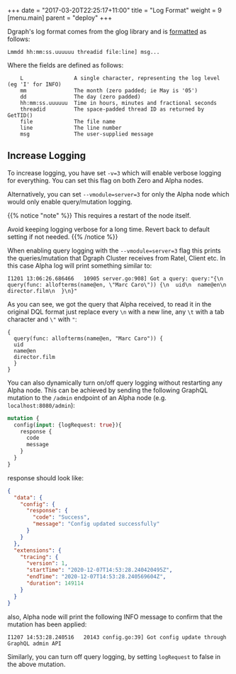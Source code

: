 +++
date = "2017-03-20T22:25:17+11:00"
title = "Log Format"
weight = 9
[menu.main]
    parent = "deploy"
+++

Dgraph's log format comes from the glog library and is [formatted](https://github.com/golang/glog/blob/23def4e6c14b4da8ac2ed8007337bc5eb5007998/glog.go#L523-L533) as follows:

```
Lmmdd hh:mm:ss.uuuuuu threadid file:line] msg...
```

Where the fields are defined as follows:

```
	L                A single character, representing the log level (eg 'I' for INFO)
	mm               The month (zero padded; ie May is '05')
	dd               The day (zero padded)
	hh:mm:ss.uuuuuu  Time in hours, minutes and fractional seconds
	threadid         The space-padded thread ID as returned by GetTID()
	file             The file name
	line             The line number
	msg              The user-supplied message
```

## Increase Logging

To increase logging, you have set `-v=3` which will enable verbose logging for everything. You can set this flag on both Zero and Alpha nodes.

Alternatively, you can set `--vmodule=server=3` for only the Alpha node which would only enable query/mutation logging.

{{% notice "note" %}}
This requires a restart of the node itself.

Avoid keeping logging verbose for a long time. Revert back to default setting if not needed.
{{% /notice %}}

When enabling query logging with the `--vmodule=server=3` flag this prints the queries/mutation that Dgraph Cluster receives from Ratel, Client etc. In this case Alpha log will print something similar to:

```
I1201 13:06:26.686466   10905 server.go:908] Got a query: query:"{\n  query(func: allofterms(name@en, \"Marc Caro\")) {\n  uid\n  name@en\n  director.film\n  }\n}"  
```
As you can see, we got the query that Alpha received, to read it in the original DQL format just replace every `\n` with a new line, any `\t` with a tab character and `\"` with `"`:

```
{
  query(func: allofterms(name@en, "Marc Caro")) {
  uid
  name@en
  director.film
  }
}
```

You can also dynamically turn on/off query logging without restarting any Alpha node. This can be achieved by sending the following GraphQL mutation to the `/admin` endpoint of an Alpha node (e.g. `localhost:8080/admin`):

```graphql
mutation {
  config(input: {logRequest: true}){
    response {
      code
      message
    }
  }
}
```
response should look like:

```json
{
  "data": {
    "config": {
      "response": {
        "code": "Success",
        "message": "Config updated successfully"
      }
    }
  },
  "extensions": {
    "tracing": {
      "version": 1,
      "startTime": "2020-12-07T14:53:28.240420495Z",
      "endTime": "2020-12-07T14:53:28.240569604Z",
      "duration": 149114
    }
  }
}
```
also, Alpha node will print the following INFO message to confirm that the mutation has been applied:
```
I1207 14:53:28.240516   20143 config.go:39] Got config update through GraphQL admin API
```

Similarly, you can turn off query logging, by setting `logRequest` to false in the above mutation.
